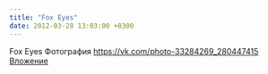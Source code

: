 ```yaml
---
title: "Fox Eyes"
date: 2012-03-28 13:03:00 +0300
---
```


Fox Eyes
Фотография
<a class="vk-attach" href="https://vk.com/photo-33284269_280447415">https://vk.com/photo-33284269_280447415</a>
<a class="vk-attach" href="https://vk.com/photo-33284269_280447415">Вложение</a>
